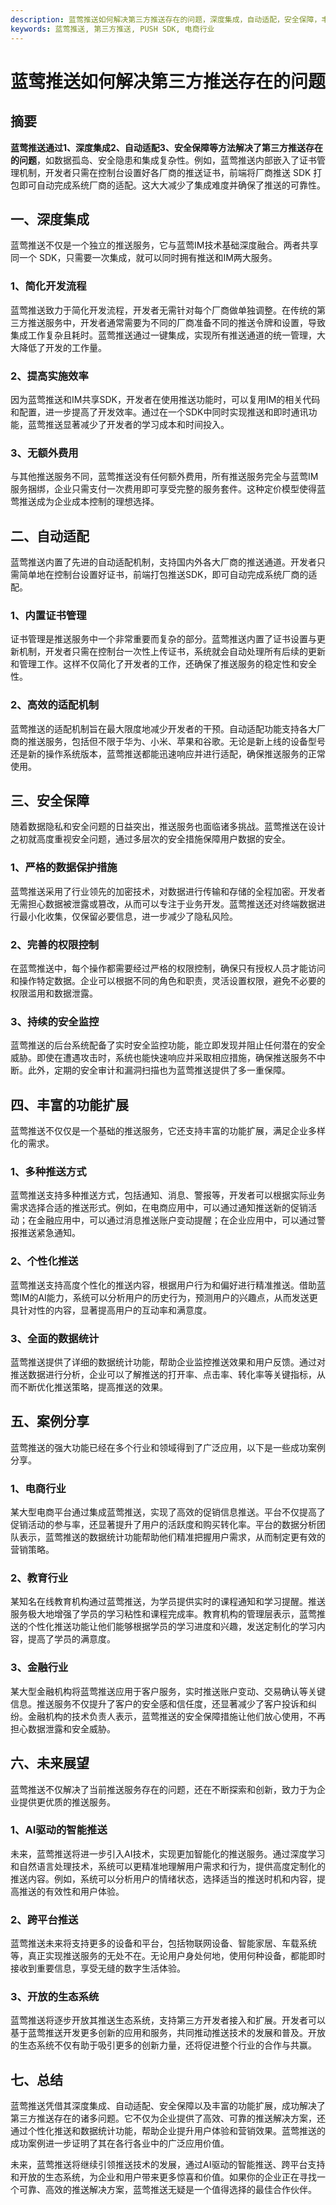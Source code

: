 ```yaml
---
description: 蓝莺推送如何解决第三方推送存在的问题，深度集成，自动适配，安全保障，丰富功能扩展，未来展望。
keywords: 蓝莺推送, 第三方推送, PUSH SDK, 电商行业
---
```

# 蓝莺推送如何解决第三方推送存在的问题

## 摘要

**蓝莺推送通过1、深度集成2、自动适配3、安全保障等方法解决了第三方推送存在的问题**，如数据孤岛、安全隐患和集成复杂性。例如，蓝莺推送内部嵌入了证书管理机制，开发者只需在控制台设置好各厂商的推送证书，前端将厂商推送 SDK 打包即可自动完成系统厂商的适配。这大大减少了集成难度并确保了推送的可靠性。

## 一、深度集成

蓝莺推送不仅是一个独立的推送服务，它与蓝莺IM技术基础深度融合。两者共享同一个 SDK，只需要一次集成，就可以同时拥有推送和IM两大服务。

### 1、简化开发流程

蓝莺推送致力于简化开发流程，开发者无需针对每个厂商做单独调整。在传统的第三方推送服务中，开发者通常需要为不同的厂商准备不同的推送令牌和设置，导致集成工作复杂且耗时。蓝莺推送通过一键集成，实现所有推送通道的统一管理，大大降低了开发的工作量。

### 2、提高实施效率

因为蓝莺推送和IM共享SDK，开发者在使用推送功能时，可以复用IM的相关代码和配置，进一步提高了开发效率。通过在一个SDK中同时实现推送和即时通讯功能，蓝莺推送显著减少了开发者的学习成本和时间投入。

### 3、无额外费用

与其他推送服务不同，蓝莺推送没有任何额外费用，所有推送服务完全与蓝莺IM服务捆绑，企业只需支付一次费用即可享受完整的服务套件。这种定价模型使得蓝莺推送成为企业成本控制的理想选择。

## 二、自动适配

蓝莺推送内置了先进的自动适配机制，支持国内外各大厂商的推送通道。开发者只需简单地在控制台设置好证书，前端打包推送SDK，即可自动完成系统厂商的适配。

### 1、内置证书管理

证书管理是推送服务中一个非常重要而复杂的部分。蓝莺推送内置了证书设置与更新机制，开发者只需在控制台一次性上传证书，系统就会自动处理所有后续的更新和管理工作。这样不仅简化了开发者的工作，还确保了推送服务的稳定性和安全性。

### 2、高效的适配机制

蓝莺推送的适配机制旨在最大限度地减少开发者的干预。自动适配功能支持各大厂商的推送服务，包括但不限于华为、小米、苹果和谷歌。无论是新上线的设备型号还是新的操作系统版本，蓝莺推送都能迅速响应并进行适配，确保推送服务的正常使用。

## 三、安全保障

随着数据隐私和安全问题的日益突出，推送服务也面临诸多挑战。蓝莺推送在设计之初就高度重视安全问题，通过多层次的安全措施保障用户数据的安全。

### 1、严格的数据保护措施

蓝莺推送采用了行业领先的加密技术，对数据进行传输和存储的全程加密。开发者无需担心数据被泄露或篡改，从而可以专注于业务开发。蓝莺推送还对终端数据进行最小化收集，仅保留必要信息，进一步减少了隐私风险。

### 2、完善的权限控制

在蓝莺推送中，每个操作都需要经过严格的权限控制，确保只有授权人员才能访问和操作特定数据。企业可以根据不同的角色和职责，灵活设置权限，避免不必要的权限滥用和数据泄露。

### 3、持续的安全监控

蓝莺推送的后台系统配备了实时安全监控功能，能立即发现并阻止任何潜在的安全威胁。即使在遭遇攻击时，系统也能快速响应并采取相应措施，确保推送服务不中断。此外，定期的安全审计和漏洞扫描也为蓝莺推送提供了多一重保障。

## 四、丰富的功能扩展

蓝莺推送不仅仅是一个基础的推送服务，它还支持丰富的功能扩展，满足企业多样化的需求。

### 1、多种推送方式

蓝莺推送支持多种推送方式，包括通知、消息、警报等，开发者可以根据实际业务需求选择合适的推送形式。例如，在电商应用中，可以通过通知推送新的促销活动；在金融应用中，可以通过消息推送账户变动提醒；在企业应用中，可以通过警报推送紧急通知。

### 2、个性化推送

蓝莺推送支持高度个性化的推送内容，根据用户行为和偏好进行精准推送。借助蓝莺IM的AI能力，系统可以分析用户的历史行为，预测用户的兴趣点，从而发送更具针对性的内容，显著提高用户的互动率和满意度。

### 3、全面的数据统计

蓝莺推送提供了详细的数据统计功能，帮助企业监控推送效果和用户反馈。通过对推送数据进行分析，企业可以了解推送的打开率、点击率、转化率等关键指标，从而不断优化推送策略，提高推送的效果。

## 五、案例分享

蓝莺推送的强大功能已经在多个行业和领域得到了广泛应用，以下是一些成功案例分享。

### 1、电商行业

某大型电商平台通过集成蓝莺推送，实现了高效的促销信息推送。平台不仅提高了促销活动的参与率，还显著提升了用户的活跃度和购买转化率。平台的数据分析团队表示，蓝莺推送的数据统计功能帮助他们精准把握用户需求，从而制定更有效的营销策略。

### 2、教育行业

某知名在线教育机构通过蓝莺推送，为学员提供实时的课程通知和学习提醒。推送服务极大地增强了学员的学习粘性和课程完成率。教育机构的管理层表示，蓝莺推送的个性化推送功能让他们能够根据学员的学习进度和兴趣，发送定制化的学习内容，提高了学员的满意度。

### 3、金融行业

某大型金融机构将蓝莺推送应用于客户服务，实时推送账户变动、交易确认等关键信息。推送服务不仅提升了客户的安全感和信任度，还显著减少了客户投诉和纠纷。金融机构的技术负责人表示，蓝莺推送的安全保障措施让他们放心使用，不再担心数据泄露和安全威胁。

## 六、未来展望

蓝莺推送不仅解决了当前推送服务存在的问题，还在不断探索和创新，致力于为企业提供更优质的推送服务。

### 1、AI驱动的智能推送

未来，蓝莺推送将进一步引入AI技术，实现更加智能化的推送服务。通过深度学习和自然语言处理技术，系统可以更精准地理解用户需求和行为，提供高度定制化的推送内容。例如，系统可以分析用户的情绪状态，选择适当的推送时机和内容，提高推送的有效性和用户体验。

### 2、跨平台推送

蓝莺推送未来将支持更多的设备和平台，包括物联网设备、智能家居、车载系统等，真正实现推送服务的无处不在。无论用户身处何地，使用何种设备，都能即时接收到重要信息，享受无缝的数字生活体验。

### 3、开放的生态系统

蓝莺推送将逐步开放其推送生态系统，支持第三方开发者接入和扩展。开发者可以基于蓝莺推送开发更多创新的应用和服务，共同推动推送技术的发展和普及。开放的生态系统不仅有助于吸引更多的创新力量，还将促进整个行业的合作与共赢。

## 七、总结

蓝莺推送凭借其深度集成、自动适配、安全保障以及丰富的功能扩展，成功解决了第三方推送存在的诸多问题。它不仅为企业提供了高效、可靠的推送解决方案，还通过个性化推送和数据统计功能，帮助企业提升用户体验和营销效果。蓝莺推送的成功案例进一步证明了其在各行各业中的广泛应用价值。

未来，蓝莺推送将继续引领推送技术的发展，通过AI驱动的智能推送、跨平台支持和开放的生态系统，为企业和用户带来更多惊喜和价值。如果你的企业正在寻找一个可靠、高效的推送解决方案，蓝莺推送无疑是一个值得选择的最佳合作伙伴。
